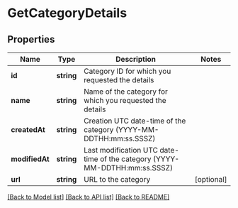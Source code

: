 # GetCategoryDetails

## Properties
Name | Type | Description | Notes
------------ | ------------- | ------------- | -------------
**id** | **string** | Category ID for which you requested the details | 
**name** | **string** | Name of the category for which you requested the details | 
**createdAt** | **string** | Creation UTC date-time of the category (YYYY-MM-DDTHH:mm:ss.SSSZ) | 
**modifiedAt** | **string** | Last modification UTC date-time of the category (YYYY-MM-DDTHH:mm:ss.SSSZ) | 
**url** | **string** | URL to the category | [optional] 

[[Back to Model list]](../../README.md#documentation-for-models) [[Back to API list]](../../README.md#documentation-for-api-endpoints) [[Back to README]](../../README.md)


